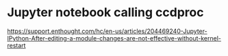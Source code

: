 Jupyter notebook calling ccdproc
================================

https://support.enthought.com/hc/en-us/articles/204469240-Jupyter-IPython-After-editing-a-module-changes-are-not-effective-without-kernel-restart


